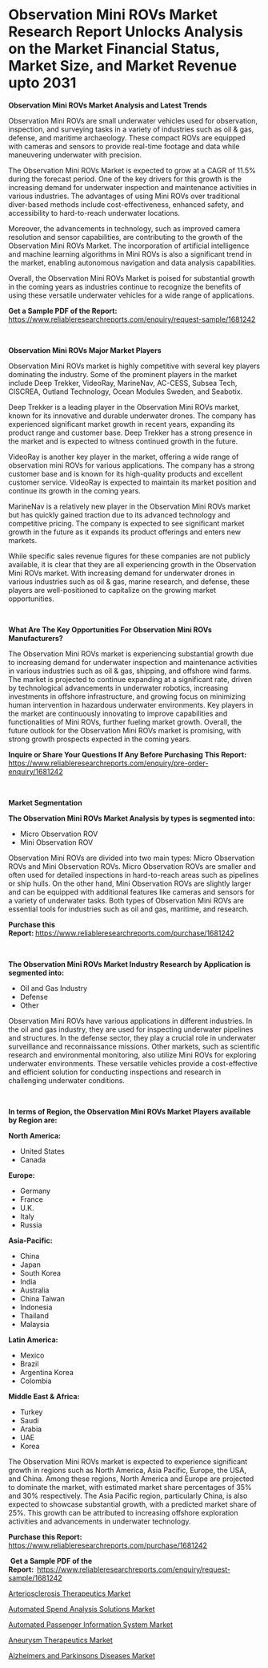 <p><h1>Observation Mini ROVs Market Research Report Unlocks Analysis on the Market Financial Status, Market Size, and Market Revenue upto 2031</h1></p><p><strong>Observation Mini ROVs Market Analysis and Latest Trends</strong></p>
<p><p>Observation Mini ROVs are small underwater vehicles used for observation, inspection, and surveying tasks in a variety of industries such as oil & gas, defense, and maritime archaeology. These compact ROVs are equipped with cameras and sensors to provide real-time footage and data while maneuvering underwater with precision.</p><p>The Observation Mini ROVs Market is expected to grow at a CAGR of 11.5% during the forecast period. One of the key drivers for this growth is the increasing demand for underwater inspection and maintenance activities in various industries. The advantages of using Mini ROVs over traditional diver-based methods include cost-effectiveness, enhanced safety, and accessibility to hard-to-reach underwater locations.</p><p>Moreover, the advancements in technology, such as improved camera resolution and sensor capabilities, are contributing to the growth of the Observation Mini ROVs Market. The incorporation of artificial intelligence and machine learning algorithms in Mini ROVs is also a significant trend in the market, enabling autonomous navigation and data analysis capabilities.</p><p>Overall, the Observation Mini ROVs Market is poised for substantial growth in the coming years as industries continue to recognize the benefits of using these versatile underwater vehicles for a wide range of applications.</p></p>
<p><strong>Get a Sample PDF of the Report:&nbsp;</strong> <a href="https://www.reliableresearchreports.com/enquiry/request-sample/1681242">https://www.reliableresearchreports.com/enquiry/request-sample/1681242</a></p>
<p>&nbsp;</p>
<p><strong>Observation Mini ROVs Major Market Players</strong></p>
<p><p>Observation Mini ROVs market is highly competitive with several key players dominating the industry. Some of the prominent players in the market include Deep Trekker, VideoRay, MarineNav, AC-CESS, Subsea Tech, CISCREA, Outland Technology, Ocean Modules Sweden, and Seabotix.</p><p>Deep Trekker is a leading player in the Observation Mini ROVs market, known for its innovative and durable underwater drones. The company has experienced significant market growth in recent years, expanding its product range and customer base. Deep Trekker has a strong presence in the market and is expected to witness continued growth in the future.</p><p>VideoRay is another key player in the market, offering a wide range of observation mini ROVs for various applications. The company has a strong customer base and is known for its high-quality products and excellent customer service. VideoRay is expected to maintain its market position and continue its growth in the coming years.</p><p>MarineNav is a relatively new player in the Observation Mini ROVs market but has quickly gained traction due to its advanced technology and competitive pricing. The company is expected to see significant market growth in the future as it expands its product offerings and enters new markets.</p><p>While specific sales revenue figures for these companies are not publicly available, it is clear that they are all experiencing growth in the Observation Mini ROVs market. With increasing demand for underwater drones in various industries such as oil & gas, marine research, and defense, these players are well-positioned to capitalize on the growing market opportunities.</p></p>
<p>&nbsp;</p>
<p><strong>What Are The Key Opportunities For Observation Mini ROVs Manufacturers?</strong></p>
<p><p>The Observation Mini ROVs market is experiencing substantial growth due to increasing demand for underwater inspection and maintenance activities in various industries such as oil & gas, shipping, and offshore wind farms. The market is projected to continue expanding at a significant rate, driven by technological advancements in underwater robotics, increasing investments in offshore infrastructure, and growing focus on minimizing human intervention in hazardous underwater environments. Key players in the market are continuously innovating to improve capabilities and functionalities of Mini ROVs, further fueling market growth. Overall, the future outlook for the Observation Mini ROVs market is promising, with strong growth prospects expected in the coming years.</p></p>
<p><strong>Inquire or Share Your Questions If Any Before Purchasing This Report:</strong> <a href="https://www.reliableresearchreports.com/enquiry/pre-order-enquiry/1681242">https://www.reliableresearchreports.com/enquiry/pre-order-enquiry/1681242</a></p>
<p>&nbsp;</p>
<p><strong>Market Segmentation</strong></p>
<p><strong>The Observation Mini ROVs Market Analysis by types is segmented into:</strong></p>
<p><ul><li>Micro Observation ROV</li><li>Mini Observation ROV</li></ul></p>
<p><p>Observation Mini ROVs are divided into two main types: Micro Observation ROVs and Mini Observation ROVs. Micro Observation ROVs are smaller and often used for detailed inspections in hard-to-reach areas such as pipelines or ship hulls. On the other hand, Mini Observation ROVs are slightly larger and can be equipped with additional features like cameras and sensors for a variety of underwater tasks. Both types of Observation Mini ROVs are essential tools for industries such as oil and gas, maritime, and research.</p></p>
<p><strong>Purchase this Report:&nbsp;</strong><a href="https://www.reliableresearchreports.com/purchase/1681242">https://www.reliableresearchreports.com/purchase/1681242</a></p>
<p>&nbsp;</p>
<p><strong>The Observation Mini ROVs Market Industry Research by Application is segmented into:</strong></p>
<p><ul><li>Oil and Gas Industry</li><li>Defense</li><li>Other</li></ul></p>
<p><p>Observation Mini ROVs have various applications in different industries. In the oil and gas industry, they are used for inspecting underwater pipelines and structures. In the defense sector, they play a crucial role in underwater surveillance and reconnaissance missions. Other markets, such as scientific research and environmental monitoring, also utilize Mini ROVs for exploring underwater environments. These versatile vehicles provide a cost-effective and efficient solution for conducting inspections and research in challenging underwater conditions.</p></p>
<p>&nbsp;</p>
<p><strong>In terms of Region, the Observation Mini ROVs Market Players available by Region are:</strong></p>
<p>
    <p> <strong> North America: </strong>
        <ul>
            <li>United States</li>
            <li>Canada</li>
        </ul>
        </p> 
    <p> <strong> Europe: </strong>
        <ul>
            <li>Germany</li>
            <li>France</li>
            <li>U.K.</li>
            <li>Italy</li>
            <li>Russia</li>
        </ul>
        </p> 
    <p> <strong> Asia-Pacific: </strong>
        <ul>
            <li>China</li>
            <li>Japan</li>
            <li>South Korea</li>
            <li>India</li>
            <li>Australia</li>
            <li>China Taiwan</li>
            <li>Indonesia</li>
            <li>Thailand</li>
            <li>Malaysia</li>
        </ul>
        </p> 
    <p> <strong> Latin America: </strong>
        <ul>
            <li>Mexico</li>
            <li>Brazil</li>
            <li>Argentina Korea</li>
            <li>Colombia</li>
        </ul>
        </p> 
    <p> <strong> Middle East & Africa: </strong>
        <ul>
            <li>Turkey</li>
            <li>Saudi</li>
            <li>Arabia</li>
            <li>UAE</li>
            <li>Korea</li>
        </ul>
    </p>
    </p>
<p><p>The Observation Mini ROVs market is expected to experience significant growth in regions such as North America, Asia Pacific, Europe, the USA, and China. Among these regions, North America and Europe are projected to dominate the market, with estimated market share percentages of 35% and 30% respectively. The Asia Pacific region, particularly China, is also expected to showcase substantial growth, with a predicted market share of 25%. This growth can be attributed to increasing offshore exploration activities and advancements in underwater technology.</p></p>
<p><strong>Purchase this Report: </strong><a href="https://www.reliableresearchreports.com/purchase/1681242">https://www.reliableresearchreports.com/purchase/1681242</a></p>
<p>&nbsp;<strong>Get a Sample PDF of the Report:&nbsp;&nbsp;</strong><a href="https://www.reliableresearchreports.com/enquiry/request-sample/1681242">https://www.reliableresearchreports.com/enquiry/request-sample/1681242</a></p>
<p><strong></strong></p>
<p><p><a href="https://medium.com/@juanitalang2023/arteriosclerosis-therapeutics-market-size-reveals-the-best-marketing-channels-in-global-industry-180012136ccd">Arteriosclerosis Therapeutics Market</a></p><p><a href="https://medium.com/@juanitalang2023/automated-spend-analysis-solutions-market-size-and-market-trends-complete-industry-overview-2024-3377130abb21">Automated Spend Analysis Solutions Market</a></p><p><a href="https://medium.com/@juanitalang2023/automated-passenger-information-system-market-insights-into-market-cagr-market-trends-and-growth-e7d2238f83b2">Automated Passenger Information System Market</a></p><p><a href="https://medium.com/@juanitalang2023/aneurysm-therapeutics-market-insights-into-market-cagr-market-trends-and-growth-strategies-0869a6472796">Aneurysm Therapeutics Market</a></p><p><a href="https://medium.com/@juanitalang2023/alzheimers-and-parkinsons-diseases-market-furnishes-information-on-market-share-market-trends-and-b691cb04dc62">Alzheimers and Parkinsons Diseases Market</a></p></p>